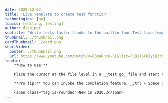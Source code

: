 ```yaml
---
date: 2020-12-03
title: 'Live Template to create test function'
technologies: [go]
topics: [editing, testing]
author: dlsniper
subtitle: 'Write tests faster thanks to the builtin func Test live template.'
thumbnail: ./thumbnail.png
cardThumbnail: ./card.png
shortVideo:
  poster: ./thumbnail.png
  url: https://www.youtube.com/watch?v=O3yaRncX-5I&list=PLQ176FUIyIUZrbrlz4AY1V8VzBJKZyVlW&index=55
leadin: |
    **How to use:**

    Place the cursor at the file level in a __test.go_ file and start typing _func_. Select the _Test_ option from the suggested list and then complete this by writing the test name you desire.

    **Pro tip:** You can invoke the Completion feature, _Ctrl + Space on Windows/Linux_ or _^ + Space on macOS_, to create test for methods too, not just functions.

    <span class="tag is-rounded">New in 2020.3</span>
---
```

